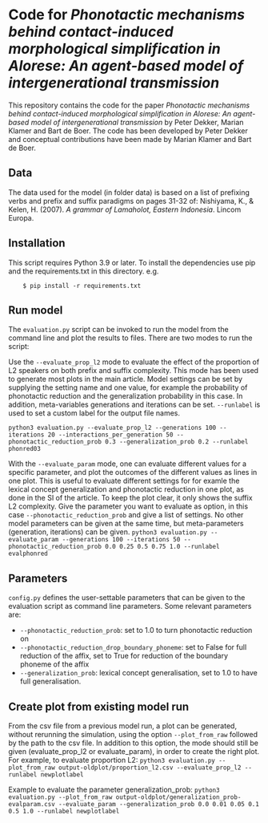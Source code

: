 # Code for _Phonotactic mechanisms behind contact-induced morphological simplification in Alorese: An agent-based model of intergenerational transmission_
This repository contains the code for the paper _Phonotactic mechanisms behind contact-induced morphological simplification in Alorese: An agent-based model of intergenerational transmission_ by Peter Dekker, Marian Klamer and Bart de Boer. The code has been developed by Peter Dekker and conceptual contributions have been made by Marian Klamer and Bart de Boer.


## Data
The data used for the model (in folder data) is based on a list of prefixing verbs and prefix and suffix paradigms on pages 31-32 of: Nishiyama, K., & Kelen, H. (2007). _A grammar of Lamaholot, Eastern Indonesia_. Lincom Europa.

## Installation

This script requires Python 3.9 or later. To install the dependencies use pip and the requirements.txt in this directory. e.g.

```
    $ pip install -r requirements.txt
```


## Run model
The ``evaluation.py`` script can be invoked to run the model from the command line and plot the results to files. There are two modes to run the script:

Use the ``--evaluate_prop_l2`` mode to evaluate the effect of the proportion of L2 speakers on both prefix and suffix complexity. This mode has been used to generate most plots in the main article. Model settings can be set by supplying the setting name and one value, for example the probability of phonotactic reduction and the generalization probability in this case. In addition, meta-variables generations and iterations can be set. ``--runlabel`` is used to set a custom label for the output file names.

```python3 evaluation.py --evaluate_prop_l2 --generations 100 --iterations 20 --interactions_per_generation 50 --phonotactic_reduction_prob 0.3 --generalization_prob 0.2 --runlabel phonred03```

With the ``--evaluate_param`` mode, one can evaluate different values for a specific parameter, and plot the outcomes of the different values as lines in one plot. This is useful to evaluate different settings for for examle the lexical concept generalization and phonotactic reduction in one plot, as done in the SI of the article. To keep the plot clear, it only shows the suffix L2 complexity. Give the parameter you want to evaluate as option, in this case ``--phonotactic_reduction_prob`` and give a list of settings. No other model parameters can be given at the same time, but meta-parameters (generation, iterations) can be given.
```python3 evaluation.py --evaluate_param --generations 100 --iterations 50 --phonotactic_reduction_prob 0.0 0.25 0.5 0.75 1.0 --runlabel evalphonred```

## Parameters
``config.py`` defines the user-settable parameters that can be given to the evaluation script as command line parameters. Some relevant parameters are:
 - ``--phonotactic_reduction_prob``: set to 1.0 to turn phonotactic reduction on
 - ``--phonotactic_reduction_drop_boundary_phoneme``: set to False for full reduction of the affix, set to True for reduction of the boundary phoneme of the affix
 - ``--generalization_prob``: lexical concept generalisation, set to 1.0 to have full generalisation.

 ## Create plot from existing model run
 From the csv file from a previous model run, a plot can be generated, without rerunning the simulation, using the option ``--plot_from_raw`` followed by the path to the csv file. In addition to this option, the mode should still be given (evaluate_prop_l2 or evaluate_param), in order to create the right plot. For example, to evaluate proportion L2:
 ```python3 evaluation.py --plot_from_raw output-oldplot/proportion_l2.csv --evaluate_prop_l2 --runlabel newplotlabel```

 Example to evaluate the parameter generalization_prob:
 ```python3 evaluation.py --plot_from_raw output-oldplot/generalization_prob-evalparam.csv --evaluate_param --generalization_prob 0.0 0.01 0.05 0.1 0.5 1.0 --runlabel newplotlabel```

